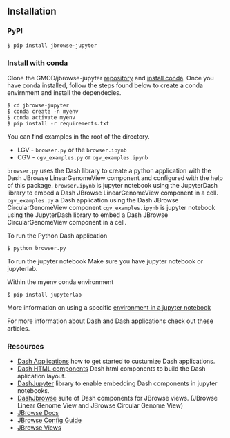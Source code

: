 ## Installation

### PyPI

```
$ pip install jbrowse-jupyter
```

### Install with conda

Clone the GMOD/jbrowse-jupyter
[repository](https://github.com/GMOD/jbrowse-jupyter) and
[install conda](https://docs.conda.io/projects/conda/en/latest/user-guide/install/index.html).
Once you have conda installed, follow the steps found below to create a conda
envirnment and install the dependecies.

```
$ cd jbrowse-jupyter
$ conda create -n myenv
$ conda activate myenv
$ pip install -r requirements.txt
```

You can find examples in the root of the directory.

- LGV - `browser.py` or the `browser.ipynb`
- CGV - `cgv_examples.py` or `cgv_examples.ipynb`

`browser.py` uses the Dash library to create a python application with the Dash
JBrowse LinearGenomeView component and configured with the help of this package.
`browser.ipynb` is jupyter notebook using the JupyterDash library to embed a
Dash JBrowse LinearGenomeView component in a cell. `cgv_examples.py` a Dash
application using the Dash JBrowse CircularGenomeView component
`cgv_examples.ipynb` is jupyter notebook using the JupyterDash library to embed
a Dash JBrowse CircularGenomeView component in a cell.

To run the Python Dash application

```
$ python browser.py
```

To run the jupyter notebook Make sure you have jupyter notebook or jupyterlab.

Within the myenv conda environment

```
$ pip install jupyterlab
```

More information on using a specific
[environment in a jupyter notebook](https://softwarejargon.com/jupyterlab-and-conda-environment-installation-and-setup/)

For more information about Dash and Dash applications check out these articles.

### Resources

- [Dash Applications](https://dash.plotly.com/layout) how to get started to
  custumize Dash applications.
- [Dash HTML components](https://dash.plotly.com/dash-html-components) Dash html
  components to build the Dash aplication layout.
- [DashJupyter](https://github.com/plotly/jupyter-dash) library to enable
  embedding Dash components in jupyter notebooks.
- [DashJbrowse](https://github.com/GMOD/dash_jbrowse) suite of Dash components
  for JBrowse views. (JBrowse Linear Genome View and JBrowse Circular Genome
  View)
- [JBrowse Docs](https://jbrowse.org/jb2/)
- [JBrowse Config Guide](https://jbrowse.org/jb2/docs/config_guide/)
- [JBrowse Views](https://jbrowse.org/jb2/download/#embedded-components)
